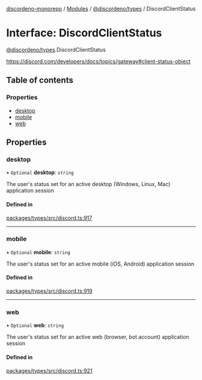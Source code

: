 [discordeno-monorepo](../README.md) / [Modules](../modules.md) / [@discordeno/types](../modules/discordeno_types.md) / DiscordClientStatus

# Interface: DiscordClientStatus

[@discordeno/types](../modules/discordeno_types.md).DiscordClientStatus

https://discord.com/developers/docs/topics/gateway#client-status-object

## Table of contents

### Properties

- [desktop](discordeno_types.DiscordClientStatus.md#desktop)
- [mobile](discordeno_types.DiscordClientStatus.md#mobile)
- [web](discordeno_types.DiscordClientStatus.md#web)

## Properties

### desktop

• `Optional` **desktop**: `string`

The user's status set for an active desktop (Windows, Linux, Mac) application session

#### Defined in

[packages/types/src/discord.ts:917](https://github.com/deepsarda/discordeno/blob/c6dc30bb/packages/types/src/discord.ts#L917)

---

### mobile

• `Optional` **mobile**: `string`

The user's status set for an active mobile (iOS, Android) application session

#### Defined in

[packages/types/src/discord.ts:919](https://github.com/deepsarda/discordeno/blob/c6dc30bb/packages/types/src/discord.ts#L919)

---

### web

• `Optional` **web**: `string`

The user's status set for an active web (browser, bot account) application session

#### Defined in

[packages/types/src/discord.ts:921](https://github.com/deepsarda/discordeno/blob/c6dc30bb/packages/types/src/discord.ts#L921)
